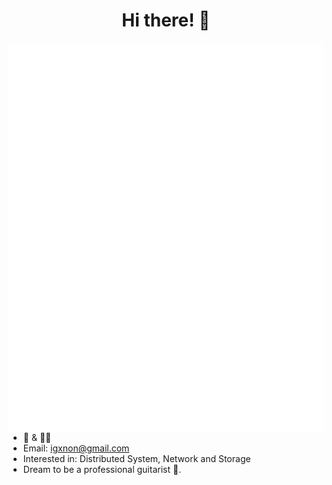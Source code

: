 <h1 align="center">Hi there! 👋</h1>

<img align='left' src='github-metrics.svg'>

- 🎸 & 👨‍💻
- Email: igxnon@gmail.com
- Interested in: Distributed System, Network and Storage
- Dream to be a professional guitarist 🤤.
